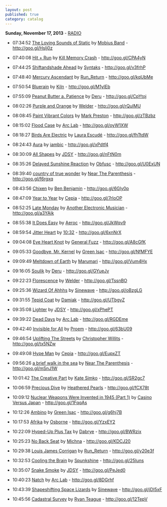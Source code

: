 ```yaml
---
layout: post
published: true
category: catalog
---
```


**Sunday, November 17, 2013** - [RADIO](/2013/11/17/aeroc-radio)

*   07:34:52  [The Loving Sounds of Static](http://goo.gl/4oktLy) by [Mobius Band](http://www.last.fm/music/Mobius+Band) - http://goo.gl/HsIj0z

*   07:40:08  [Hit + Run](http://goo.gl/sEUZ4m) by [Kill Memory Crash](http://www.last.fm/music/Kill+Memory+Crash) - http://goo.gl/CPA4yN

*   07:44:25  [Shiftandshade Ahead](http://goo.gl/GcG9CC) by [Syntaks](http://www.last.fm/music/Syntaks) - http://goo.gl/v3frhP

*   07:48:40  [Mercury Ascendant](http://goo.gl/YMs7J5) by [Run_Return](http://www.last.fm/music/Run_Return) - http://goo.gl/kqUbMe

*   07:50:54  [Bluerain](http://goo.gl/fBQEQt) by [Kiln](http://www.last.fm/music/Kiln) - http://goo.gl/M1yIEb

*   07:55:09  [Peanut Butter a. Patience](http://goo.gl/GJxTWy) by [Deru](http://www.last.fm/music/Deru) - http://goo.gl/CpYtoj

*   08:02:26  [Purple and Orange](http://goo.gl/eJTzID) by [Welder](http://www.last.fm/music/Welder) - http://goo.gl/rQuIMU

*   08:08:45  [Paint Vibrant Colors](http://goo.gl/ipRJNr) by [Mark Preston](http://www.last.fm/music/Mark+Preston) - http://goo.gl/zTBzbz

*   08:15:02  [Flood Case](http://goo.gl/4EqAZO) by [Arc Lab](http://www.last.fm/music/Arc+Lab) - http://goo.gl/oyW1XW

*   08:18:27  [Birds Are Electric](http://goo.gl/YH8Zh4) by [Laura Escudé](http://www.last.fm/music/Laura+Escudé) - http://goo.gl/fhTtdW

*   08:24:43  [Aura](http://goo.gl/A1HLwP) by [iambic](http://www.last.fm/music/iambic) - http://goo.gl/xPdtf4

*   08:30:09  [All Shapes](http://goo.gl/qHm4A1) by [JDSY](http://www.last.fm/music/JDSY) - http://goo.gl/nFtN0m

*   08:35:26  [Delayed Sunshine Reaction](http://goo.gl/4VLxMJ) by [Obfusc](http://www.last.fm/music/Obfusc) - http://goo.gl/U0ExUN

*   08:39:40  [country of true wonder](http://goo.gl/ALXFxZ) by [Near The Parenthesis](http://www.last.fm/music/Near+The+Parenthesis) - http://goo.gl/f6rgxq

*   08:43:56  [Chixen](http://goo.gl/NmNhZz) by [Ben Benjamin](http://www.last.fm/music/Ben+Benjamin) - http://goo.gl/6Gly0p

*   08:47:09  [Year to Year](http://goo.gl/A8rh3N) by [Cepia](http://www.last.fm/music/Cepia) - http://goo.gl/7rIoOP

*   08:52:25  [Late Monday](http://goo.gl/k6dWP7) by [Another Electronic Musician](http://www.last.fm/music/Another+Electronic+Musician) - http://goo.gl/a3YAik

*   08:55:38  [It Does Easy](http://goo.gl/gnCDtz) by [Aeroc](http://www.last.fm/music/Aeroc) - http://goo.gl/JkWqv9

*   08:59:54  [Jitter Heart](http://goo.gl/Hcc0sn) by [10:32](http://www.last.fm/music/10:32) - http://goo.gl/6xnNrX

*   09:04:08  [Eye Heart Knot](http://goo.gl/5Zv9HG) by [General Fuzz](http://www.last.fm/music/General+Fuzz) - http://goo.gl/A8cGfK

*   09:05:33  [Goodbye, Mr. Kernel](http://goo.gl/EZpbO8) by [Green Isac](http://www.last.fm/music/Green+Isac) - http://goo.gl/NfMFYE

*   09:09:49  [Meltdown of Earth](http://goo.gl/RzEZjL) by [Marumari](http://www.last.fm/music/Marumari) - http://goo.gl/Vum4Hx

*   09:16:05  [Soulik](http://goo.gl/E9nB0J) by [Deru](http://www.last.fm/music/Deru) - http://goo.gl/GYueJv

*   09:22:23  [Florescence](http://goo.gl/4sNRT0) by [Welder](http://www.last.fm/music/Welder) - http://goo.gl/TssnBO

*   09:25:36  [Wizard Of Ahhhs](http://goo.gl/uF7pDV) by [Sinewave](http://www.last.fm/music/Sinewave) - http://goo.gl/oBzgLG

*   09:31:55  [Tepid Coat](http://goo.gl/CxNGPA) by [Damiak](http://www.last.fm/music/Damiak) - http://goo.gl/UTbgyZ

*   09:35:08  [Lighter](http://goo.gl/0zklP7) by [JDSY](http://www.last.fm/music/JDSY) - http://goo.gl/xPhePT

*   09:39:22  [Dead Days](http://goo.gl/9cRBaU) by [Arc Lab](http://www.last.fm/music/Arc+Lab) - http://goo.gl/RGDEme

*   09:42:40  [Invisible for All](http://goo.gl/IFNokl) by [Proem](http://www.last.fm/music/Proem) - http://goo.gl/63bU09

*   09:46:54  [Uplifting The Streets](http://goo.gl/NcNTNB) by [Christopher Willits](http://www.last.fm/music/Christopher+Willits) - http://goo.gl/tx5NZw

*   09:49:08  [Hype Man](http://goo.gl/xAmI44) by [Cepia](http://www.last.fm/music/Cepia) - http://goo.gl/EupxZT

*   09:56:26  [a brief walk in the sea](http://goo.gl/Wlf7v5) by [Near The Parenthesis](http://www.last.fm/music/Near+The+Parenthesis) - http://goo.gl/mSnJ1W

*   10:01:42  [The Creative Part](http://goo.gl/k8kJvH) by [Kate Simko](http://www.last.fm/music/Kate+Simko) - http://goo.gl/SR2gc7

*   10:06:59  [Precious Dive](http://goo.gl/DyrNQU) by [Heathered Pearls](http://www.last.fm/music/Heathered+Pearls) - http://goo.gl/fCX78t

*   10:09:12  [Nuclear Weapons Were Invented in 1945 (Part 1)](http://goo.gl/mV36lx) by [Casino Versus Japan](http://www.last.fm/music/Casino+Versus+Japan) - http://goo.gl/1FqqAs

*   10:12:26  [Ambino](http://goo.gl/AYCd0r) by [Green Isac](http://www.last.fm/music/Green+Isac) - http://goo.gl/g6hj7B

*   10:17:53  [Afrika](http://goo.gl/9Zij58) by [Osborne](http://www.last.fm/music/Osborne) - http://goo.gl/YzxEY2

*   10:22:09  [Hyped-Up Plus Tax](http://goo.gl/IMbqbN) by [Dabrye](http://www.last.fm/music/Dabrye) - http://goo.gl/BWRzix

*   10:25:23  [No Back Seat](http://goo.gl/Jf05KS) by [Michna](http://www.last.fm/music/Michna) - http://goo.gl/KDCJ20

*   10:29:38  [Louis James Corrigan](http://goo.gl/yhyBTH) by [Run_Return](http://www.last.fm/music/Run_Return) - http://goo.gl/y20e3f

*   10:32:53  [Cooling the Brain](http://goo.gl/bDHspT) by [Spunkshine](http://www.last.fm/music/Spunkshine) - http://goo.gl/25Iuns

*   10:35:07  [Snake Smoke](http://goo.gl/74jQS0) by [JDSY](http://www.last.fm/music/JDSY) - http://goo.gl/PeJed0

*   10:40:23  [Natch](http://goo.gl/7CmrxC) by [Arc Lab](http://www.last.fm/music/Arc+Lab) - http://goo.gl/8DGrhf

*   10:43:39  [Shapeshifting Space Lizards](http://goo.gl/LUzhTu) by [Sinewave](http://www.last.fm/music/Sinewave) - http://goo.gl/jDI5xF

*   10:45:56  [Cadastral Survey](http://goo.gl/ORyzJR) by [Ryan Teague](http://www.last.fm/music/Ryan+Teague) - http://goo.gl/12TepV

